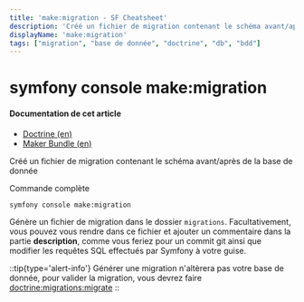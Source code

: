 ```yaml
---
title: 'make:migration - SF Cheatsheet'
description: 'Créé un fichier de migration contenant le schéma avant/après de la base de donnée'
displayName: 'make:migration'
tags: ["migration", "base de donnée", "doctrine", "db", "bdd"]
---
```


# symfony console make:migration
#### **Documentation de cet article**
- [Doctrine (en)](https://symfony.com/doc/current/doctrine.html)
- [Maker Bundle (en)](https://symfony.com/bundles/SymfonyMakerBundle/current/index.html)

Créé un fichier de migration contenant le schéma avant/après de la base de donnée

Commande complète
```shell
symfony console make:migration
```

Génère un fichier de migration dans le dossier `migrations`. Facultativement, vous pouvez vous rendre dans ce fichier et ajouter un commentaire dans la partie **description**, comme vous feriez pour un commit git ainsi que modifier les requêtes SQL effectués par Symfony à votre guise.

::tip{type='alert-info'}
Générer une migration n'altèrera pas votre base de donnée, pour valider la migration, vous devrez faire [doctrine:migrations:migrate](/codex/console/doctrine-migrations-migrate)
::
